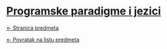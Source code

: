 # [Programske paradigme i jezici](https://www.github.com/studosi-fer/PPIJ)
[<- Stranica predmeta](https://www.fer.unizg.hr/predmet/ppj_b)

[<- Povratak na listu predmeta](https://www.github.com/studosi/FER)